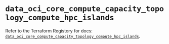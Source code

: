 # `data_oci_core_compute_capacity_topology_compute_hpc_islands`

Refer to the Terraform Registory for docs: [`data_oci_core_compute_capacity_topology_compute_hpc_islands`](https://registry.terraform.io/providers/oracle/oci/6.18.0/docs/data-sources/core_compute_capacity_topology_compute_hpc_islands).
